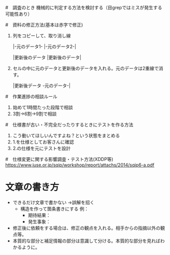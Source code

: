 #　調査のとき
機械的に判定する方法を検討する（目grepではミスが発生する可能性あり）

#　資料の修正方法(基本は赤字で修正)
1. 列をコピーして、取り消し線

    |-元のデータ1-  |-元のデータ2-|
    
    |更新後のデータ |更新後のデータ|
    
1. セルの中に元のデータと更新後のデータを入れる。元のデータは2重線で消す。
    
    |更新後データ -元のデータ-|


#　作業進捗の相談ルール
1. 始めて1時間たった段階で相談
1. 3割→6割→9割で相談

#　仕様書が古い・不完全だったりするときにテストを作る方法
1. こう動いてほしいんですよね？という状態をまとめる
1. 1.を仕様としてお客さんに確認
1. 2.の仕様を元にテストを設計

#　仕様変更に関する影響調査・テスト方法(XDDP等)
https://www.juse.or.jp/sqip/workshop/report/attachs/2014/sqip6-a.pdf


# 文章の書き方
  * できるだけ文章で書かない →誤解を招く
    * 構造を作って箇条書きにする
      例： 
        * 期待結果：
        * 発生事象：        
  * 修正後に依頼をする場合は、修正の観点を入れる。相手からの指摘以外の観点等。
  * 本質的な部分と補足情報の部分は意識して分ける。本質的な部分を見ればわかるように。
  



